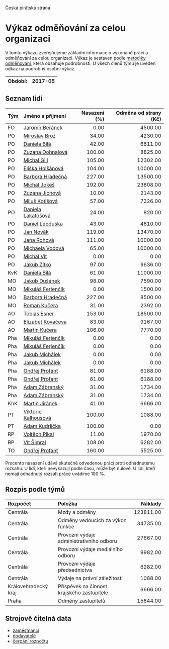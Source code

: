 Česká pirátská strana

Výkaz odměňování za celou organizaci
===========================

V tomtu výkazu zveřejňujeme základní informace o vykonané práci a odměňování
za celou organizaci. Výkaz je sestaven podle [metodiky odměňování][metodika],
která obsahuje podrobnosti. U všech členů týmu je uveden odkaz na podrobný osobní výkaz.

Období:                  | 2017-05
-----------------------  | --------------------


Seznam lidí
--------------

| Tým   | Jméno a příjmení                                                  |   Nasazení (%) |   Odměna od strany (Kč) |
|:------|:------------------------------------------------------------------|---------------:|------------------------:|
| FO    | [Jaromír Beránek](../../tymy/FO/2017/05/jaromir-beranek/)         |           0.00 |                 4500.00 |
| PO    | [Miroslav Brož](../../tymy/PO/2017/05/miroslav-broz/)             |          34.00 |                 4230.00 |
| PO    | [Daniela Bílá](../../tymy/PO/2017/05/daniela-bila/)               |          42.00 |                 6611.00 |
| PO    | [Zuzana Dohnalová](../../tymy/PO/2017/05/zuzana-dohnalova/)       |         100.00 |                 8825.00 |
| PO    | [Michal Gill](../../tymy/PO/2017/05/michal-gill/)                 |         105.00 |                12302.00 |
| PO    | [Eliška Holšánová](../../tymy/PO/2017/05/eliska-holsanova/)       |         104.00 |                10000.00 |
| PO    | [Barbora Hradečná](../../tymy/PO/2017/05/barbora-hradecna/)       |         227.00 |                13500.00 |
| PO    | [Michal Jokeš](../../tymy/PO/2017/05/michal-jokes/)               |         192.00 |                23808.00 |
| PO    | [Zuzana Jíchová](../../tymy/PO/2017/05/zuzana-jichova/)           |          10.00 |                 2143.00 |
| PO    | [Miluš Kotišová](../../tymy/PO/2017/05/milus-kotisova/)           |          57.00 |                 7326.00 |
| PO    | [Daniela Lakatošová](../../tymy/PO/2017/05/daniela-lakatosova/)   |          24.00 |                  820.00 |
| PO    | [Daniel Lebduška](../../tymy/PO/2017/05/daniel-lebduska/)         |          43.00 |                 4610.00 |
| PO    | [Jan Novák](../../tymy/PO/2017/05/jan-novak/)                     |         119.00 |                13470.00 |
| PO    | [Jana Rohová](../../tymy/PO/2017/05/jana-rohova/)                 |         111.00 |                10000.00 |
| PO    | [Michaela Vodová](../../tymy/PO/2017/05/michaela-vodova/)         |          65.00 |                10000.00 |
| PO    | [Michal Vít](../../tymy/PO/2017/05/michal-vit/)                   |           0.00 |                    0.00 |
| PO    | [Jakub Zítko](../../tymy/PO/2017/05/jakub-zitko/)                 |          97.00 |                 9636.00 |
| KvK   | [Daniela Bílá](../../tymy/KvK/2017/05/daniela-bila/)              |          61.00 |                11000.00 |
| MO    | [Jakub Dušánek](../../tymy/MO/2017/05/jakub-dusanek/)             |          98.00 |                 7590.00 |
| MO    | [Mikuláš Ferjenčík](../../tymy/MO/2017/05/mikulas-ferjencik/)     |           0.00 |                 1500.00 |
| MO    | [Barbora Hradečná](../../tymy/MO/2017/05/barbora-hradecna/)       |         227.00 |                 8500.00 |
| MO    | [Roman Kučera](../../tymy/MO/2017/05/roman-kucera/)               |          31.00 |                 2392.00 |
| AO    | [Tobias Esner](../../tymy/AO/2017/05/tobias-esner/)               |         153.00 |                18500.00 |
| AO    | [Elizabet Kovačeva](../../tymy/AO/2017/05/elizabet-kovaceva/)     |          83.00 |                 9167.00 |
| AO    | [Martin Kučera](../../tymy/AO/2017/05/martin-kucera/)             |         106.00 |                 7770.00 |
| Pha   | [Mikuláš Ferjenčík](../../tymy/Pha/2017/05/mikulas-ferjencik/)    |           0.00 |                    0.00 |
| Pha   | [Mikuláš Ferjenčík](../../tymy/Pha/2017/05/mikulas-ferjencik/)    |           0.00 |                    0.00 |
| Pha   | [Jakub Michálek](../../tymy/Pha/2017/05/jakub-michalek/)          |           0.00 |                    0.00 |
| Pha   | [Jakub Michálek](../../tymy/Pha/2017/05/jakub-michalek/)          |           0.00 |                    0.00 |
| Pha   | [Ondřej Profant](../../tymy/Pha/2017/05/ondrej-profant/)          |          81.00 |                 6188.00 |
| Pha   | [Ondřej Profant](../../tymy/Pha/2017/05/ondrej-profant/)          |          81.00 |                 6188.00 |
| Pha   | [Adam Zábranský](../../tymy/Pha/2017/05/adam-zabransky/)          |          31.00 |                 1734.00 |
| Pha   | [Adam Zábranský](../../tymy/Pha/2017/05/adam-zabransky/)          |          31.00 |                 1734.00 |
| KhK   | [Martin Jiránek](../../tymy/KhK/2017/05/martin-jiranek/)          |          41.00 |                 6666.00 |
| PT    | [Viktorie Kalhousová](../../tymy/PT/2017/05/viktorie-kalhousova/) |         100.00 |                 1088.00 |
| PT    | [Adam Kudrlička](../../tymy/PT/2017/05/adam-kudrlicka/)           |         100.00 |                    0.00 |
| RP    | [Vojtěch Pikal](../../tymy/RP/2017/05/vojtech-pikal/)             |          11.00 |                 1970.00 |
| RP    | [Vít Šimral](../../tymy/RP/2017/05/vit-simral/)                   |         108.00 |                 6282.00 |
| TO    | [Ondřej Profant](../../tymy/TO/2017/05/ondrej-profant/)           |         160.00 |                 5525.00 |

Procento nasazení udává skutečně odvedenou práci proti odhadnutému rozsahu. 
U lidí, kteří nevykazují podle času, může být nulové. U lidí, kteří nemají odhadnutý rozsah
práce uvádíme 100 %.

Rozpis podle týmů
-----------------

| Rozpočet             | Položka                                    |   Náklady |
|:---------------------|:-------------------------------------------|----------:|
| Centrála             | Mzdy a odměny                              | 123811.00 |
| Centrála             | Odměny vedoucích za výkon funkce           |  34735.00 |
| Centrála             | Provozní výdaje administrativního odboru   |  27667.00 |
| Centrála             | Provozní výdaje mediálního odboru          |   9982.00 |
| Centrála             | Provozní výdaje předsednictva              |   6282.00 |
| Centrála             | Výdaje na právní záležitosti               |   1088.00 |
| Královehradecký kraj | Příspěvek na činnost krajského zastupitele |   6666.00 |
| Praha                | Odměny zastupitelů                         |  15844.00 |

Strojově čitelná data
-------------------

* [zaměstnanci](zamestnanci.tsv)
* [dodavatelé](dodavatele.tsv)
* [čerpání rozpočtu](cerpani_rozpoctu.tsv)

[metodika]: https://redmine.pirati.cz/projects/po/wiki/Odmenovani
